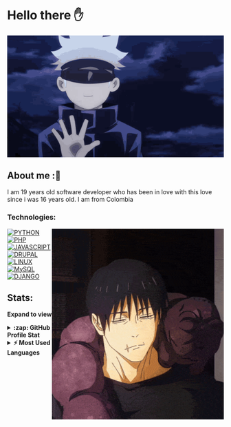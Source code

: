 # Hello there ✋

<div align="center">
  <img hight="300" width="700" alt="GIF" align="center" src="https://github.com/LeJuanChis/lejuanchis/blob/main/assets/gifs/jujutsu-kaisen-gojo-satoru.gif">
</div>

## About me :🤙

I am 19 years old software developer who has been in love with this love since i was 16 years old. I am from Colombia
  
### Technologies:
  <img hight="300" width="400" alt="GIF" align="right" src="https://github.com/LeJuanChis/lejuanchis/blob/main/assets/gifs/toji-toji-fushiguro.gif" />

  [![PYTHON](https://img.shields.io/badge/python-developer?logo=python&color=yellow&style=for-the-badge&logoColor=white&label)]()
  [![PHP](https://img.shields.io/badge/php-developer?logo=php&color=blue&style=for-the-badge&logoColor=white&label)]()
  [![JAVASCRIPT](https://img.shields.io/badge/javascript-developer?logo=javascript&color=yellow&style=for-the-badge&logoColor=white&label)]()
  [![DRUPAL](https://img.shields.io/badge/drupal-developer?logo=drupal&color=blue&style=for-the-badge&logoColor=white&label)]()
  [![LINUX](https://img.shields.io/badge/linux-developer?logo=linux&color=purple&style=for-the-badge&logoColor=white&label)]()
  </br>
  [![MySQL](https://img.shields.io/badge/MySQL-4479A1?style=for-the-badge&logo=mysql&logoColor=white)]()
  [![DJANGO](https://img.shields.io/badge/django-developer?logo=django&color=darkgreen&style=for-the-badge&logoColor=white&label)]()

<p align="center">
  
## Stats:
**Expand to view**
<details>
  <summary><b>:zap: GitHub Profile Stat</b></summary>
  <img width="400" src="https://github-readme-stats.vercel.app/api?username=LeJuanChis&&show_icons=true&theme=cobalt" />
</details>
<details>
  <summary><b>⚡ Most Used Languages</b></summary>
  <br/>
  
   ![Top Langs](https://github-readme-stats.vercel.app/api/top-langs/?username=lejuanchis&hide_progress=false)
   
  <br/>
</details>


